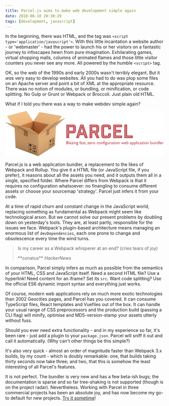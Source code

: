 ```yaml
---
title: Parcel.js aims to make web development simple again
date: 2018-06-10 20:30:29
tags: [development, javascript]
---
```


In the beginning, there was HTML, and the tag was `<script type='application/javascript'>`. With this little incantation a website author - or 'webmaster' - had the power to launch his or her visitors on a fantastic journey to infoscapes hewn from pure imagination. Exhilarating games, virtual shopping malls, columns of animated flames and those little visitor counters you never see any more. All powered by the humble `<script>` tag.

OK, so the web of the 1990s and early 2000s wasn't terribly elegant. But it _was_ very easy to develop websites. All you had to do was plop some files on an Apache server and point a bit of XML at the appropriate resource. There was no notion of modules, or bundling, or minification, or code splitting. No Gulp or Grunt or Webpack or Broccoli. Just plain old HTML.

What if I told you there was a way to make webdev simple again?

<!--more-->

![](/images/2018/parcel.png)

Parcel.js is a web application bundler, a replacement to the likes of Webpack and Rollup. You give it a HTML file (or JavaScript file, if you prefer), it reasons about all the assets you need, and it outputs them all in a single, specified folder. Where Parcel differs from Webpack is that it requires no configuration whatsoever: no finangling to consume different assets or choose your sourcemap 'strategy'. Parcel just infers it from your code.

At a time of rapid churn and constant change in the JavaScript world, replacing something as fundamental as Webpack might seem like technological arson. But we cannot solve our present problems by doubling down on yesterday's tools. They are, at least partly, responsible for the issues we face. Webpack's plugin-based architecture means managing an enormous list of `devDependencies`, each one prone to change and obsolescence every time the wind turns.

> Is my career as a Webpack whisperer at an end?
> (cries tears of joy) 
> <footer>**conatus** <cite>HackerNews</cite></footer>

In comparison, Parcel simply infers as much as possible from the semantics of your HTML, CSS and JavaScript itself. Need a second HTML file? Use a hyperlink! Need content for an iframe? Set its `src`. Want code splitting? Use the official ES6 dynamic import syntax and everything just works.

Of course, modern web applications rely on much more exotic technologies than 2002 Geocities pages, and Parcel has you covered. It can consume TypeScript files, React templates and Vuefiles out of the box. It can handle your usual range of CSS preprocessors and the production build (passing a CLI flag) will minify, optimise and MD5-version-stamp your assets utterly without fuss.

Should you ever need extra functionality - and in my experience so far, it's been rare - just add a plugin to your `package.json`. Parcel will sniff it out and call it automatically. (Why can't other things be this simple?)

It's also very quick - almost an order of magnitude faster than Webpack 3.x builds, by my count - which is doubly remarkable: one, that builds taking thirty seconds now take three; and two, that this is somehow the least interesting of all Parcel's features.

It is not perfect. The bundler is very new and has a few beta-ish bugs; the documentation is sparse and so far tree-shaking is not supported (though is on the project radar). Nevertheless. Working with Parcel in three commercial projects has been an absolute joy, and has now become my go-to default for new projects. [Try it sometime](https://parceljs.org/)!